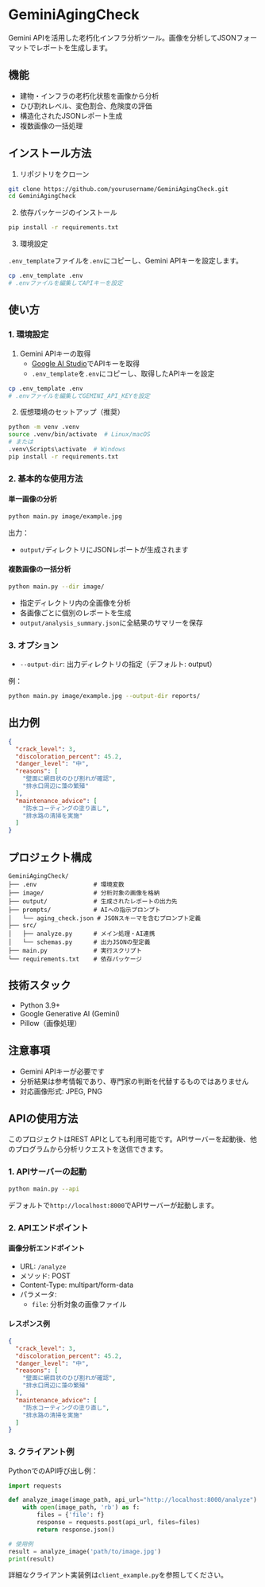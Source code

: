 # GeminiAgingCheck

Gemini APIを活用した老朽化インフラ分析ツール。画像を分析してJSONフォーマットでレポートを生成します。

## 機能

- 建物・インフラの老朽化状態を画像から分析
- ひび割れレベル、変色割合、危険度の評価
- 構造化されたJSONレポート生成
- 複数画像の一括処理

## インストール方法

1. リポジトリをクローン

```bash
git clone https://github.com/yourusername/GeminiAgingCheck.git
cd GeminiAgingCheck
```

2. 依存パッケージのインストール

```bash
pip install -r requirements.txt
```

3. 環境設定

`.env_template`ファイルを`.env`にコピーし、Gemini APIキーを設定します。

```bash
cp .env_template .env
# .envファイルを編集してAPIキーを設定
```

## 使い方

### 1. 環境設定

1. Gemini APIキーの取得
   - [Google AI Studio](https://makersuite.google.com/app/apikey)でAPIキーを取得
   - `.env_template`を`.env`にコピーし、取得したAPIキーを設定

```bash
cp .env_template .env
# .envファイルを編集してGEMINI_API_KEYを設定
```

2. 仮想環境のセットアップ（推奨）

```bash
python -m venv .venv
source .venv/bin/activate  # Linux/macOS
# または
.venv\Scripts\activate  # Windows
pip install -r requirements.txt
```

### 2. 基本的な使用方法

#### 単一画像の分析

```bash
python main.py image/example.jpg
```

出力：
- `output/`ディレクトリにJSONレポートが生成されます

#### 複数画像の一括分析

```bash
python main.py --dir image/
```

- 指定ディレクトリ内の全画像を分析
- 各画像ごとに個別のレポートを生成
- `output/analysis_summary.json`に全結果のサマリーを保存

### 3. オプション

- `--output-dir`: 出力ディレクトリの指定（デフォルト: output）

例：
```bash
python main.py image/example.jpg --output-dir reports/
```

## 出力例

```json
{
  "crack_level": 3,
  "discoloration_percent": 45.2,
  "danger_level": "中",
  "reasons": [
    "壁面に網目状のひび割れが確認",
    "排水口周辺に藻の繁殖"
  ],
  "maintenance_advice": [
    "防水コーティングの塗り直し",
    "排水路の清掃を実施"
  ]
}
```

## プロジェクト構成

```
GeminiAgingCheck/
├── .env                # 環境変数
├── image/              # 分析対象の画像を格納
├── output/             # 生成されたレポートの出力先
├── prompts/            # AIへの指示プロンプト
│   └── aging_check.json # JSONスキーマを含むプロンプト定義
├── src/
│   ├── analyze.py      # メイン処理・AI連携
│   └── schemas.py      # 出力JSONの型定義
├── main.py             # 実行スクリプト
└── requirements.txt    # 依存パッケージ
```

## 技術スタック

- Python 3.9+
- Google Generative AI (Gemini)
- Pillow（画像処理）

## 注意事項

- Gemini APIキーが必要です
- 分析結果は参考情報であり、専門家の判断を代替するものではありません
- 対応画像形式: JPEG, PNG

## APIの使用方法

このプロジェクトはREST APIとしても利用可能です。APIサーバーを起動後、他のプログラムから分析リクエストを送信できます。

### 1. APIサーバーの起動

```bash
python main.py --api
```

デフォルトで`http://localhost:8000`でAPIサーバーが起動します。

### 2. APIエンドポイント

#### 画像分析エンドポイント
- URL: `/analyze`
- メソッド: POST
- Content-Type: multipart/form-data
- パラメータ:
  - `file`: 分析対象の画像ファイル

#### レスポンス例
```json
{
  "crack_level": 3,
  "discoloration_percent": 45.2,
  "danger_level": "中",
  "reasons": [
    "壁面に網目状のひび割れが確認",
    "排水口周辺に藻の繁殖"
  ],
  "maintenance_advice": [
    "防水コーティングの塗り直し",
    "排水路の清掃を実施"
  ]
}
```

### 3. クライアント例

PythonでのAPI呼び出し例：

```python
import requests

def analyze_image(image_path, api_url="http://localhost:8000/analyze"):
    with open(image_path, 'rb') as f:
        files = {'file': f}
        response = requests.post(api_url, files=files)
        return response.json()

# 使用例
result = analyze_image('path/to/image.jpg')
print(result)
```

詳細なクライアント実装例は`client_example.py`を参照してください。
